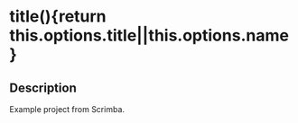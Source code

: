 # title(){return this.options.title||this.options.name}

## Description

Example project from Scrimba.


